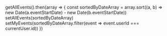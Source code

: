 
getAllEvents().then(array => {
    const sortedByDateArray = array.sort((a, b) => new Date(a.eventStartDate) - new Date(b.eventStartDate))
    setAllEvents(sortedByDateArray)
     setMyEvents(sortedByDateArray.filter(event => event.userId === currentUser.id))
})